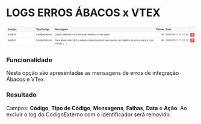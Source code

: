 # LOGS ERROS ÁBACOS x VTEX

![](/assets/sigeco-integracoes-03.png)

### Funcionalidade

Nesta opção são apresentadas as mensagens de erros de integração Ábacos e VTex.

### Resultado

Campos: **Código**, **Tipo de Código**, **Mensagens**, **Falhas**, **Data** e **Ação**. Ao excluir o log do CodigoExterno com o identificador será removido.
